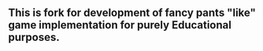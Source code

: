 This is fork for development of fancy pants "like" game implementation for purely Educational purposes.
-------------------------------------------------------------------------------------------------------
